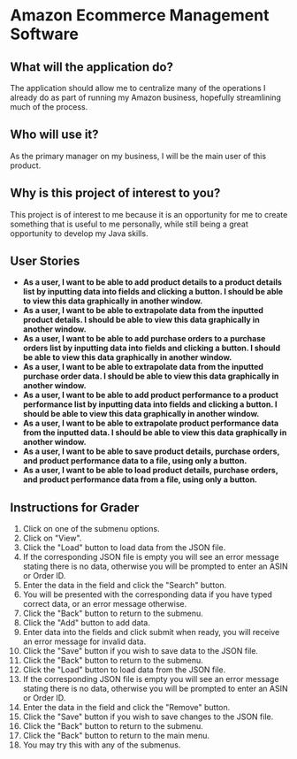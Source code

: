 # Amazon Ecommerce Management Software

## What will the application do?
The application should allow me to centralize many of the operations I already do as part of running my Amazon business, hopefully streamlining much of the process.
## Who will use it?
As the primary manager on my business, I will be the main user of this product. 
## Why is this project of interest to you?
This project is of interest to me because it is an opportunity for me to create something that is useful to me personally, while still being a great opportunity to develop my Java skills.
## User Stories
- **As a user, I want to be able to add product details to a product details list by inputting data into fields and clicking a button. I should be able to view this data graphically in another window.**
- **As a user, I want to be able to extrapolate data from the inputted product details. I should be able to view this data graphically in another window.**
- **As a user, I want to be able to add purchase orders to a purchase orders list by inputting data into fields and clicking a button. I should be able to view this data graphically in another window.**
- **As a user, I want to be able to extrapolate data from the inputted purchase order data. I should be able to view this data graphically in another window.**
- **As a user, I want to be able to add product performance to a product performance list by inputting data into fields and clicking a button. I should be able to view this data graphically in another window.**
- **As a user, I want to be able to extrapolate product performance data from the inputted data. I should be able to view this data graphically in another window.**
- **As a user, I want to be able to save product details, purchase orders, and product performance data to a file, using only a button.**
- **As a user, I want to be able to load product details, purchase orders, and product performance data from a file, using only a button.**

## Instructions for Grader
1. Click on one of the submenu options.
2. Click on "View".
3. Click the "Load" button to load data from the JSON file.
4. If the corresponding JSON file is empty you will see an error message stating there is no data, otherwise you will be prompted to enter an ASIN or Order ID.
5. Enter the data in the field and click the "Search" button.
6. You will be presented with the corresponding data if you have typed correct data, or an error message otherwise.
7. Click the "Back" button to return to the submenu.
8. Click the "Add" button to add data.
9. Enter data into the fields and click submit when ready, you will receive an error message for invalid data.
10. Click the "Save" button if you wish to save data to the JSON file.
11. Click the "Back" button to return to the submenu.
12. Click the "Load" button to load data from the JSON file.
13. If the corresponding JSON file is empty you will see an error message stating there is no data, otherwise you will be prompted to enter an ASIN or Order ID.
14. Enter the data in the field and click the "Remove" button.
15. Click the "Save" button if you wish to save changes to the JSON file.
16. Click the "Back" button to return to the submenu.
17. Click the "Back" button to return to the main menu.
18. You may try this with any of the submenus.